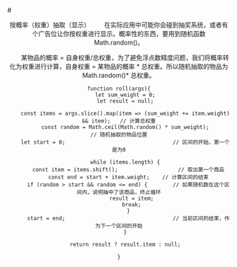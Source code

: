 #<center>按概率（权重）抽取（显示）
&emsp;&emsp;在实际应用中可能你会碰到抽奖系统，或者有个广告位让你按权重进行显示。概率性的东西，要用到随机函数Math.random()。      

&emsp;&emsp;某物品的概率 = 自身权重/总权重，为了避免浮点数精度问题，我们将概率转化为权重进行计算，自身权重 = 某物品的概率 * 总权重。所以随机抽取的物品为Math.random()* 总权重。

	function roll(args){
		let sum_weight = 0;
	    let result = null;
	
	    const items = args.slice().map(item => (sum_weight += item.weight) && item);   // 计算总权重
		const random = Math.ceil(Math.random() * sum_weight);               // 随机抽取的物品位置
	    let start = 0;                                  // 区间的开始，第一个是为0
	
	    while (items.length) {
	      const item = items.shift();                   // 取出第一个商品
	      const end = start + item.weight;    // 计算区间的结束
	      if (random > start && random <= end) {        // 如果随机数在这个区间内，说明抽中了该商品，终止循环
	        result = item;
	        break;
	      }
	      start = end;                                  // 当前区间的结束，作为下一个区间的开始
	    }
	
	    return result ? result.item : null;
	
	}

	
